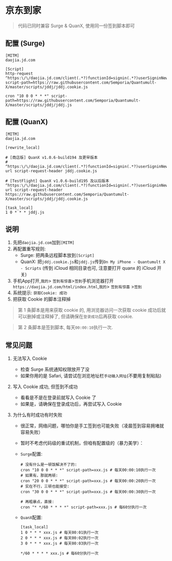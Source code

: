 # 京东到家

> 代码已同时兼容 Surge & QuanX, 使用同一份签到脚本即可

## 配置 (Surge)

```properties
[MITM]
daojia.jd.com

[Script]
http-request ^https:\/\/daojia.jd.com/client(.*?)functionId=signin(.*?)userSigninNew script-path=https://raw.githubusercontent.com/Semporia/Quantumult-X/master/scripts/jddj/jddj.cookie.js

cron "10 0 0 * * *" script-path=https://raw.githubusercontent.com/Semporia/Quantumult-X/master/scripts/jddj/jddj.js
```

## 配置 (QuanX)

```properties
[MITM]
daojia.jd.com

[rewrite_local]

# [商店版] QuanX v1.0.6-build194 及更早版本
# ^https:\/\/daojia.jd.com/client(.*?)functionId=signin(.*?)userSigninNew url script-request-header jddj.cookie.js

# [TestFlight] QuanX v1.0.6-build195 及以后版本
^https:\/\/daojia.jd.com/client(.*?)functionId=signin(.*?)userSigninNew url script-request-header https://raw.githubusercontent.com/Semporia/Quantumult-X/master/scripts/jddj/jddj.cookie.js

[task_local]
1 0 * * * jddj.js
```

## 说明

1. 先把`daojia.jd.com`加到`[MITM]`
2. 再配置重写规则:
   - Surge: 把两条远程脚本放到`[Script]`
   - QuanX: 把`jddj.cookie.js`和`jddj.js`传到`On My iPhone - Quantumult X - Scripts` (传到 iCloud 相同目录也可, 注意要打开 quanx 的 iCloud 开关)
3. 手机App打开,`我的`> `签到有惊喜`>`签到`手机浏览器打开`https://daojia.jd.com/html/index.html`,`我的`> `签到有惊喜` >`签到`
4. 系统提示: `获取Cookie: 成功`
5. 把获取 Cookie 的脚本注释掉

> 第 1 条脚本是用来获取 cookie 的, 用浏览器访问一次获取 cookie 成功后就可以删掉或注释掉了, 但请确保在`登录成功`后再获取 cookie.

> 第 2 条脚本是签到脚本, 每天`00:00:10`执行一次.

## 常见问题

1. 无法写入 Cookie

   - 检查 Surge 系统通知权限放开了没
   - 如果你用的是 Safari, 请尝试在浏览地址栏`手动输入网址`(不要用复制粘贴)

2. 写入 Cookie 成功, 但签到不成功

   - 看看是不是在登录前就写入 Cookie 了
   - 如果是，请确保在登录成功后，再尝试写入 Cookie

3. 为什么有时成功有时失败

   - 很正常，网络问题，哪怕你是手工签到也可能失败（凌晨签到容易拥堵就容易失败）
   - 暂时不考虑代码级的重试机制，但咱有配置级的（暴力美学）：

   - `Surge`配置:

     ```properties
     # 没有什么是一顿饭解决不了的:
     cron "10 0 0 * * *" script-path=xxx.js # 每天00:00:10执行一次
     # 如果有，那就两顿:
     cron "20 0 0 * * *" script-path=xxx.js # 每天00:00:20执行一次
     # 实在不行，三顿也能接受:
     cron "30 0 0 * * *" script-path=xxx.js # 每天00:00:30执行一次

     # 再粗暴点，直接:
     cron "* */60 * * * *" script-path=xxx.js # 每60分执行一次
     ```

   - `QuanX`配置:

     ```properties
     [task_local]
     1 0 * * * xxx.js # 每天00:01执行一次
     2 0 * * * xxx.js # 每天00:02执行一次
     3 0 * * * xxx.js # 每天00:03执行一次

     */60 * * * * xxx.js # 每60分执行一次
     ```
